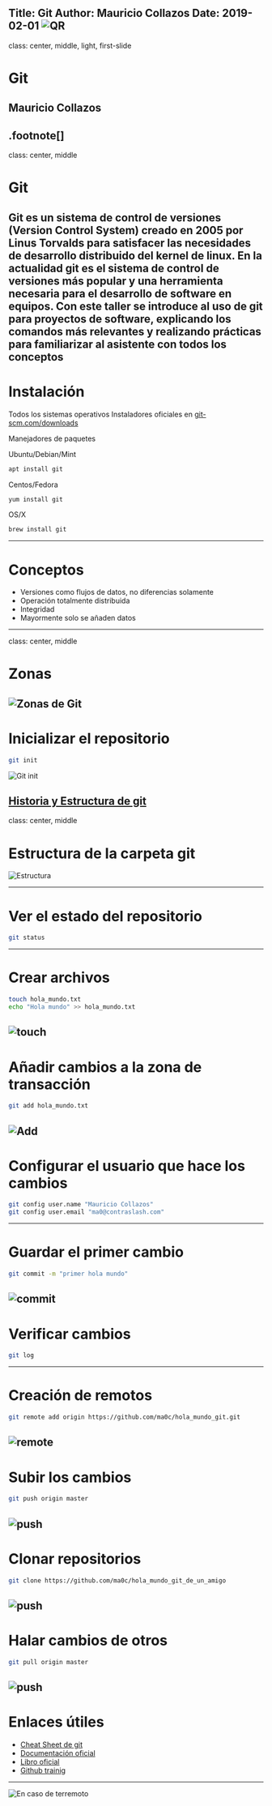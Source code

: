 Title: Git
Author: Mauricio Collazos
Date: 2019-02-01
![QR](/img/qr-1.png)
---
class: center, middle, light, first-slide
# Git
## Mauricio Collazos
.footnote[]
---
class: center, middle
# Git
Git es un sistema de control de versiones (Version Control System) creado en 2005 por Linus Torvalds para satisfacer las necesidades de desarrollo distribuido del kernel de linux. En la actualidad git es el sistema de control de versiones más popular y una herramienta necesaria para el desarrollo de software en equipos. Con este taller se introduce al uso de git para proyectos de software, explicando los comandos más relevantes y realizando prácticas para familiarizar al asistente con todos los conceptos
---
# Instalación

Todos los sistemas operativos
Instaladores oficiales en [git-scm.com/downloads](https://git-scm.com/downloads)

Manejadores de paquetes

Ubuntu/Debian/Mint
```bash
apt install git
```

Centos/Fedora
```bash
yum install git
```

OS/X
```bash
brew install git
```
---
# Conceptos

- Versiones como flujos de datos, no diferencias solamente
- Operación totalmente distribuida
- Integridad
- Mayormente solo se añaden datos
---
class: center, middle
# Zonas
![Zonas de Git](/img/zonas.png)
---
# Inicializar el repositorio
```bash
git init
```
![Git init](/img/init.png)

[Historia y Estructura de git](https://medium.com/@willhayjr/the-architecture-and-history-of-git-a-distributed-version-control-system-62b17dd37742?fbclid=IwAR2Mv5XADMVweZ1K7F0gnEXIBRTjyNTQWgLmZ80ayr_uYbq_SvP3MNUc04Y)
---
class: center, middle
# Estructura de la carpeta git
![Estructura](/img/estructura.png)

---
# Ver el estado del repositorio
```bash
git status
```
---
# Crear archivos
```bash
touch hola_mundo.txt
echo "Hola mundo" >> hola_mundo.txt
```
![touch](/img/nuevo_archivo.png)
---
# Añadir cambios a la zona de transacción
```bash
git add hola_mundo.txt
```
![Add](/img/archivo_transaccion.png)
---
# Configurar el usuario que hace los cambios
```bash
git config user.name "Mauricio Collazos"
git config user.email "ma0@contraslash.com"
```

---
# Guardar el primer cambio
```bash
git commit -m "primer hola mundo"
```
![commit](/img/primer_commit.png)
---
# Verificar cambios
```bash
git log
```
---
# Creación de remotos
```bash
git remote add origin https://github.com/ma0c/hola_mundo_git.git
```
![remote](/img/remoto.png)
---
# Subir los cambios
```bash
git push origin master
```
![push](/img/push.png)
---
# Clonar repositorios
```bash
git clone https://github.com/ma0c/hola_mundo_git_de_un_amigo
```
![push](/img/clone.png)
---
# Halar cambios de otros
```bash
git pull origin master
```
![push](/img/pull.png)
---
# Enlaces útiles

- [Cheat Sheet de git](https://services.github.com/on-demand/downloads/github-git-cheat-sheet.pdf)
- [Documentación oficial](https://git-scm.com/docs)
- [Libro oficial](https://git-scm.com/book/es/v2)
- [Github trainig](https://lab.github.com/courses?tag=Git)
---
![En caso de terremoto](https://pbs.twimg.com/media/C-NbJCzXkAAKHu_.jpg)